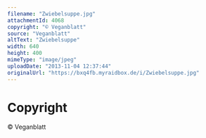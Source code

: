 ```yaml
---
filename: "Zwiebelsuppe.jpg"
attachmentId: 4068
copyright: "© Veganblatt"
source: "Veganblatt"
altText: "Zwiebelsuppe"
width: 640
height: 400
mimeType: "image/jpeg"
uploadDate: "2013-11-04 12:37:44"
originalUrl: "https://bxq4fb.myraidbox.de/i/Zwiebelsuppe.jpg"
---
```


# Copyright

© Veganblatt
